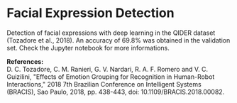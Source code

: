 # Facial Expression Detection
Detection of facial expressions with deep learning in the QIDER dataset (Tozadore et al., 2018). An accuracy of 69.8% was obtained in the validation set. Check the Jupyter notebook for more informations.

**References:** <br>
D. C. Tozadore, C. M. Ranieri, G. V. Nardari, R. A. F. Romero and V. C. Guizilini, "Effects of Emotion Grouping for Recognition in Human-Robot Interactions," 2018 7th Brazilian Conference on Intelligent Systems (BRACIS), Sao Paulo, 2018, pp. 438-443, doi: 10.1109/BRACIS.2018.00082.

